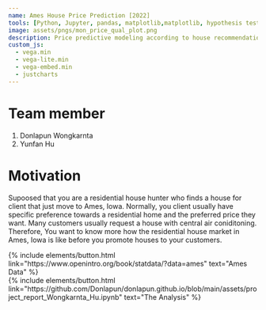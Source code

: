 ```yaml
---
name: Ames House Price Prediction [2022]
tools: [Python, Jupyter, pandas, matplotlib,matplotlib, hypothesis testing, regression analysis]
image: assets/pngs/mon_price_qual_plot.png
description: Price predictive modeling according to house recommendations using statistical analysis 
custom_js:
  - vega.min
  - vega-lite.min
  - vega-embed.min
  - justcharts
---
```


# Team member
1. Donlapun Wongkarnta
2. Yunfan Hu

# Motivation
Supoosed that you are a residential house hunter who finds a house for client that just move to Ames, Iowa. Normally, you client usually have specific preference towards a residential home and the preferred price they want. Many customers usually request a house with central air coniditoning. Therefore, You want to know more how the residential house market in Ames, Iowa is like before you promote houses to your customers.

<div class="left">
{% include elements/button.html link="https://www.openintro.org/book/statdata/?data=ames" text="Ames Data" %}
</div>
<div class="right">
{% include elements/button.html link="https://github.com/Donlapun/donlapun.github.io/blob/main/assets/project_report_Wongkarnta_Hu.ipynb" text="The Analysis" %}
</div>
